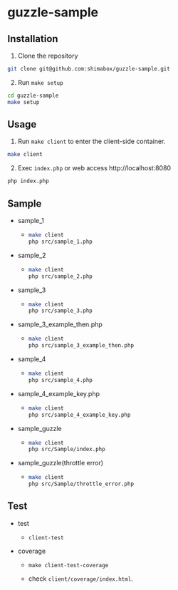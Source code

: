 # guzzle-sample

## Installation

1. Clone the repository
```sh
git clone git@github.com:shimabox/guzzle-sample.git
```
2. Run `make setup`
```sh
cd guzzle-sample
make setup
```

## Usage

1. Run `make client` to enter the client-side container.
```sh
make client
```
2. Exec `index.php` or web access http://localhost:8080
```sh
php index.php
```

## Sample

- sample_1
  - ```sh
    make client
    php src/sample_1.php
    ```
- sample_2
  - ```sh
    make client
    php src/sample_2.php
    ```
- sample_3
  - ```sh
    make client
    php src/sample_3.php
    ```
- sample_3_example_then.php
  - ```sh
    make client
    php src/sample_3_example_then.php
    ```
- sample_4
  - ```sh
    make client
    php src/sample_4.php
    ```
- sample_4_example_key.php
  - ```sh
    make client
    php src/sample_4_example_key.php
    ```
- sample_guzzle
  - ```sh
    make client
    php src/Sample/index.php
    ```
- sample_guzzle(throttle error)
  - ```sh
    make client
    php src/Sample/throttle_error.php
    ```
## Test

- test
  - ```shell
    client-test
    ```
- coverage
  - ```shell
    make client-test-coverage
    ```
  - check `client/coverage/index.html`.
